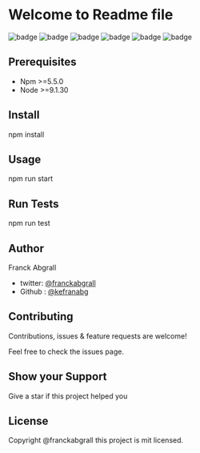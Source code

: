 # Welcome to Readme file 





![badge](https://img.shields.io/badge/version-0.50-blue)
![badge](https://img.shields.io/badge/npm-%3E%3D5.5.50-blue)
![badge](https://img.shields.io/badge/node-%3E%3D9.1.30-blue)
![badge](https://img.shields.io/badge/documentation-yes-brightgreen)
![badge](https://img.shields.io/badge/maintained-yes-green)
![badge](https://img.shields.io/badge/license-MIT-yellowgreen)


## Prerequisites
* Npm >=5.5.0
* Node >=9.1.30
## Install
 npm install


    
## Usage

npm run start





## Run Tests

npm run test



## Author

Franck Abgrall
* twitter: [@franckabgrall](https://github.com/Omkar6627/assignments)
* Github : [@kefranabg](https://github.com/Omkar6627/assignments)


## Contributing

Contributions, issues & feature requests are  welcome!

Feel free to check the issues page.

## Show your Support

Give a star if this project helped you


## License

Copyright @franckabgrall
this project is mit licensed.
